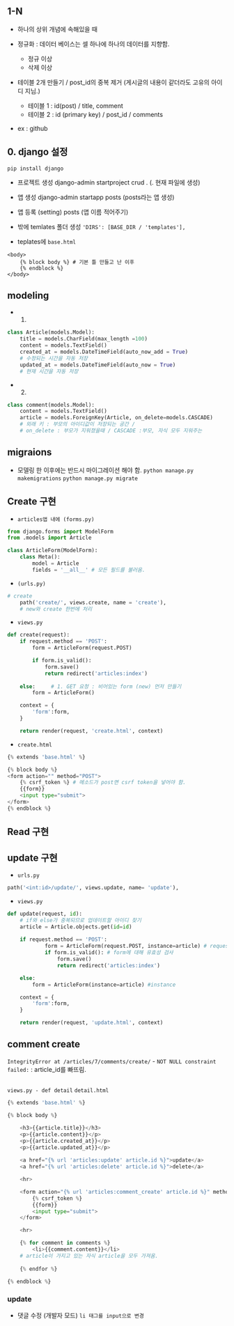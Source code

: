 ## 1-N
- 하나의 상위 개념에 속해있을 때
- 정규화 : 데이터 베이스는 셀 하나에 하나의 데이터를 지향함.   
    - 정규 이상 
    - 삭제 이상
- 테이블 2개 만들기 / post_id의 중복 제거 (게시글의 내용이 같더라도 고유의 아이디 지님.)
    - 테이블 1 : id(post) / title, comment
    - 테이블 2 : id (primary key) / post_id / comments

- ex : github

## 0. django 설정
`pip install django`
- 프로젝트 생성 django-admin startproject crud . (. 현재 파일에 생성)
- 앱 생성 django-admin startapp posts (posts라는 앱 생성)
- 앱 등록 (setting)
    posts (앱 이름 적어주기) 

- 밖에 temlates 폴더 생성 
    `'DIRS': [BASE_DIR / 'templates'],`
- teplates에 `base.html`
```shell
<body> 
    {% block body %} # 기본 틀 만들고 난 이후
    {% endblock %}
</body>
```
## modeling
- 1) 
```python
class Article(models.Model):
    title = models.CharField(max_length =100)
    content = models.TextField()
    created_at = models.DateTimeField(auto_now_add = True) 
    # 수정되는 시간을 자동 저장
    updated_at = models.DateTimeField(auto_now = True) 
    # 현재 시간을 자동 저장
```

- 2) 
```python
class comment(models.Model):
    content = models.TextField()
    article = models.ForeignKey(Article, on_delete=models.CASCADE) 
    # 외래 키 : 부모의 아이디값이 저장되는 공간 / 
    # on_delete : 부모가 지워졌을때 / CASCADE :부모, 자식 모두 지워주는
```
## migraions
- 모델링 한 이후에는 반드시 마이그레이션 해야 함.
`python manage.py makemigrations`
`python manage.py migrate`

## Create 구현
- `articles앱 내에 (forms.py)`
```python
from django.forms import ModelForm
from .models import Article

class ArticleForm(ModelForm):
    class Meta():
        model = Article
        fields = '__all__' # 모든 필드를 불러옴.
```

- `(urls.py)`
```python
# create
    path('create/', views.create, name = 'create'), 
    # new와 create 한번에 처리
```

- `views.py`
```python
def create(request):
    if request.method == 'POST':
        form = ArticleForm(request.POST)

        if form.is_valid():
            form.save()
            return redirect('articles:index')
    
    else:     # 1. GET 요청 : 비어있는 form (new) 먼저 만들기 
        form = ArticleForm()

    context = {
        'form':form,
    }

    return render(request, 'create.html', context)
```

- `create.html` 
```python
{% extends 'base.html' %}

{% block body %}
<form action="" method="POST">
    {% csrf_token %} # 메소드가 post면 csrf token을 넣어야 함.
    {{form}}
    <input type="submit">
</form>
{% endblock %}
```

## Read 구현



## update 구현
- `urls.py`
```python
path('<int:id>/update/', views.update, name= 'update'),
```

- `views.py`
```python 
def update(request, id):
    # if와 else가 중복되므로 업데이트할 아이디 찾기
    article = Article.objects.get(id=id) 
    
    if request.method == 'POST':
            form = ArticleForm(request.POST, instance=article) # request.POST = 새로운 정보, instance = 기존 정보
            if form.is_valid(): # form에 대해 유효성 검사
                form.save()
                return redirect('articles:index')

    else:
        form = ArticleForm(instance=article) #instance

    context = {
        'form':form,
    }

    return render(request, 'update.html', context)
```

## comment create


`IntegrityError at /articles/7/comments/create/`
    - `NOT NULL constraint failed:` : article_id를 빠뜨림.


## 
`views.py - def detail`
`detail.html`
```python
{% extends 'base.html' %}

{% block body %}

    <h3>{{article.title}}</h3>
    <p>{{article.content}}</p>
    <p>{{article.created_at}}</p>
    <p>{{article.updated_at}}</p>
    
    <a href="{% url 'articles:update' article.id %}">update</a>
    <a href="{% url 'articles:delete' article.id %}">delete</a>

    <hr>

    <form action="{% url 'articles:comment_create' article.id %}" method="POST">
        {% csrf_token %}
        {{form}}
        <input type="submit">
    </form>

    <hr> 

    {% for comment in comments %} 
        <li>{{comment.content}}</li>
    # article이 가지고 있는 자식 article을 모두 가져옴.
    
    {% endfor %}

{% endblock %}
```
### update
- 댓글 수정 (개발자 모드)
`li 태그를 input으로 변경`


##